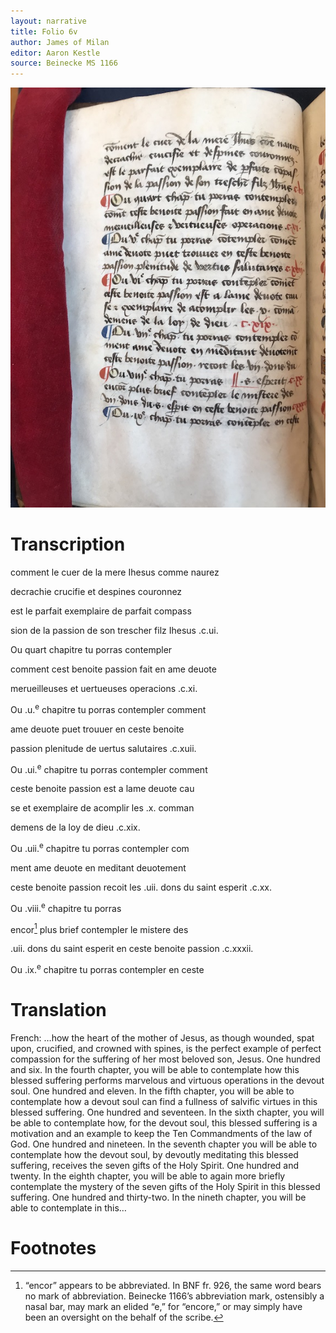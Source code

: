 ```yaml
---
layout: narrative
title: Folio 6v
author: James of Milan
editor: Aaron Kestle
source: Beinecke MS 1166
---
```


![Beinecke MS 1166 Folio 6V](https://raw.githubusercontent.com/oldfrenchtexts/L-aiguillon-d-amour-divine/master/assets/6V.jpg)

# Transcription

comment le cuer de la mere Ihesus comme naurez

decrachie crucifie et despines couronnez

est le parfait exemplaire de parfait compass

sion de la passion de son trescher filz Ihesus .c.ui.

Ou quart chapitre tu porras contempler

comment cest benoite passion fait en ame deuote

merueilleuses et uertueuses operacions .c.xi.

Ou .u.<sup>e</sup> chapitre tu porras contempler comment 

ame deuote puet trouuer en ceste benoite

passion plenitude de uertus salutaires .c.xuii.

Ou .ui.<sup>e</sup> chapitre tu porras contempler comment

ceste benoite passion est a lame deuote cau

se et exemplaire de acomplir les .x. comman

demens de la loy de dieu .c.xix. 

Ou .uii.<sup>e</sup> chapitre tu porras contempler com

ment ame deuote en meditant deuotement

ceste benoite passion recoit les .uii. dons du saint esperit .c.xx.

Ou .viii.<sup>e</sup> chapitre tu porras

encor[^1] plus brief contempler le mistere des

.uii. dons du saint esperit en ceste benoite passion .c.xxxii.

Ou .ix.<sup>e</sup> chapitre tu porras contempler en ceste

# Translation

French: …how the heart of the mother of Jesus, as though wounded, spat upon, crucified, and crowned with spines, is the perfect example of perfect compassion for the suffering of her most beloved son, Jesus. One hundred and six. In the fourth chapter, you will be able to contemplate how this blessed suffering performs marvelous and virtuous operations in the devout soul. One hundred and eleven. In the fifth chapter, you will be able to contemplate how a devout soul can find a fullness of salvific virtues in this blessed suffering. One hundred and seventeen. In the sixth chapter, you will be able to contemplate how, for the devout soul, this blessed suffering is a motivation and an example to keep the Ten Commandments of the law of God. One hundred and nineteen. In the seventh chapter you will be able to contemplate how the devout soul, by devoutly meditating this blessed suffering, receives the seven gifts of the Holy Spirit. One hundred and twenty. In the eighth chapter, you will be able to again more briefly contemplate the mystery of the seven gifts of the Holy Spirit in this blessed suffering. One hundred and thirty-two. In the nineth chapter, you will be able to contemplate in this… 

# Footnotes

[^1]: “encor” appears to be abbreviated. In BNF fr. 926, the same word bears no mark of abbreviation. Beinecke 1166’s abbreviation mark, ostensibly a nasal bar, may mark an elided “e,” for “encore,” or may simply have been an oversight on the behalf of the scribe.

